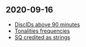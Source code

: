 
## 2020-09-16
 - [DiscIDs above 90 minutes](20200916/discid_above_90_minutes.md)
 - [Tonalities frequencies](20200916/tonalities_frequencies.md)
 - [SQ credited as strings](20200916/instrument_strings_credited_string_quartet.md)
